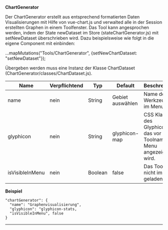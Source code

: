 **ChartGenerator**

Der ChartGenerator erstellt aus entsprechend formatierten Daten Visualisierungen mit Hilfe von vue-chart.js und verwalted alle in der Session erstellten Graphen in einem Toolfenster.
Das Tool kann angesprochen werden, indem der State newDataset im Store (stateChartGenerator.js) mit setNewDataset überschrieben wird. Dazu beispielsweise wie folgt in die eigene Component mit einbinden:

...mapMutations("Tools/ChartGenerator", {setNewChartDataset: "setNewDataset"});

Übergeben werden muss eine Instanz der Klasse ChartDataset (ChartGenerator/classes/ChartDataset.js).

|Name|Verpflichtend|Typ|Default|Beschreibung|
|----|-------------|---|-------|------------|
|name|nein|String|Gebiet auswählen|Name des Werkzeuges im Menu.|
|glyphicon|nein|String|glyphicon-map|CSS Klasse des Glyphicons, das vor dem Toolnamen im Menu angezeigt wird.|
|isVisibleInMenu|nein|Boolean|false|Das Tool wird nicht im Menü geladen.|

**Beispiel**
```
"chartGenerator": {
  "name": "Graphenvisualisierung",
  "glyphicon": "glyphicon-stats,
  "isVisibleInMenu", false
}
```

***
